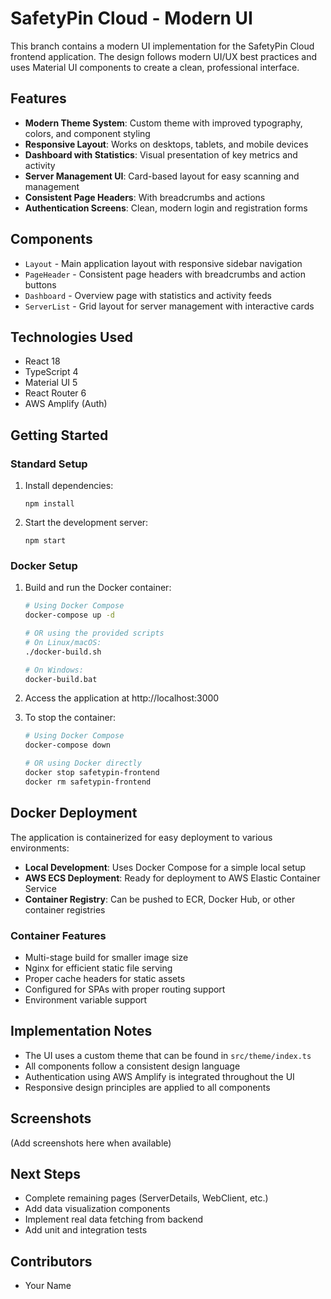 # SafetyPin Cloud - Modern UI

This branch contains a modern UI implementation for the SafetyPin Cloud frontend application. The design follows modern UI/UX best practices and uses Material UI components to create a clean, professional interface.

## Features

- **Modern Theme System**: Custom theme with improved typography, colors, and component styling
- **Responsive Layout**: Works on desktops, tablets, and mobile devices
- **Dashboard with Statistics**: Visual presentation of key metrics and activity
- **Server Management UI**: Card-based layout for easy scanning and management
- **Consistent Page Headers**: With breadcrumbs and actions
- **Authentication Screens**: Clean, modern login and registration forms

## Components

- `Layout` - Main application layout with responsive sidebar navigation
- `PageHeader` - Consistent page headers with breadcrumbs and action buttons
- `Dashboard` - Overview page with statistics and activity feeds
- `ServerList` - Grid layout for server management with interactive cards

## Technologies Used

- React 18
- TypeScript 4
- Material UI 5
- React Router 6
- AWS Amplify (Auth)

## Getting Started

### Standard Setup

1. Install dependencies:
   ```
   npm install
   ```

2. Start the development server:
   ```
   npm start
   ```

### Docker Setup

1. Build and run the Docker container:
   ```bash
   # Using Docker Compose
   docker-compose up -d

   # OR using the provided scripts
   # On Linux/macOS:
   ./docker-build.sh

   # On Windows:
   docker-build.bat
   ```

2. Access the application at http://localhost:3000

3. To stop the container:
   ```bash
   # Using Docker Compose
   docker-compose down

   # OR using Docker directly
   docker stop safetypin-frontend
   docker rm safetypin-frontend
   ```

## Docker Deployment

The application is containerized for easy deployment to various environments:

- **Local Development**: Uses Docker Compose for a simple local setup
- **AWS ECS Deployment**: Ready for deployment to AWS Elastic Container Service
- **Container Registry**: Can be pushed to ECR, Docker Hub, or other container registries

### Container Features

- Multi-stage build for smaller image size
- Nginx for efficient static file serving
- Proper cache headers for static assets
- Configured for SPAs with proper routing support
- Environment variable support

## Implementation Notes

- The UI uses a custom theme that can be found in `src/theme/index.ts`
- All components follow a consistent design language
- Authentication using AWS Amplify is integrated throughout the UI
- Responsive design principles are applied to all components

## Screenshots

(Add screenshots here when available)

## Next Steps

- Complete remaining pages (ServerDetails, WebClient, etc.)
- Add data visualization components
- Implement real data fetching from backend
- Add unit and integration tests

## Contributors

- Your Name
